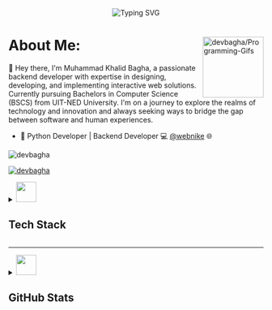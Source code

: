 <div align='center'>
<img  align="center" src="https://readme-typing-svg.demolab.com?font=Fira+Code&size=16&pause=1000&width=420&lines=Python+%7C+AI/ML+%7C+Backend-Developer+%7C" alt="Typing SVG" />
</div><be>
<img align='right' src='https://programming-gifs.cyclic.app' height=120 alt='devbagha/Programming-Gifs'>
  <h1> About Me: </h1>

  👋  Hey there, I'm Muhammad Khalid Bagha, a passionate backend developer with expertise in designing, developing, and implementing interactive web solutions. Currently pursuing Bachelors in Computer Science (BSCS) from UIT-NED University. I'm on a journey to explore the realms of technology and innovation and always seeking ways to bridge the gap between software and human experiences.
- 🐍 Python Developer | Backend Developer 💻  [@webnike](https://webnike.com) 🌐
<p align="left"> <img src="https://komarev.com/ghpvc/?username=devbagha&label=Profile%20views&color=0e75b6&style=flat" alt="devbagha" /> </p>


<p align="left"> <a href="https://github.com/ryo-ma/github-profile-trophy"><img src="https://github-profile-trophy.vercel.app/?username=devbagha" alt="devbagha" /></a> </p>

<details>
  <summary><img src='.github/workflows/cartoon1.gif' height=40/>  <h2>Tech Stack</h2></summary>
  <div align='center'>
    <img src="https://skillicons.dev/icons?i=py,pytorch,tensorflow,docker,githubactions,bash,js,fastapi,django,flask,selenium,php,laravel,html,css,bootstrap,linux,git,postman,mysql,qt,figma" />
  </div>

</details>

---

<details>
  <summary> <img src='.github/workflows/cartoon1.gif' height=40/>  <h2>GitHub Stats</h2></summary>

  |Stats <img src='.github/workflows/cartoon1.gif' height=20/>|Streak <img src='.github/workflows/cartoon1.gif' height=20/>|Languages <img src='.github/workflows/cartoon1.gif' height=20/>
  |---|---|---|
  |[![](http://github-profile-summary-cards.vercel.app/api/cards/stats?username=devbagha&theme=gruvbox)](https://github.com/devbagha/)|[![GitHub Streak](https://streak-stats.demolab.com?user=devbagha&theme=gruvbox&hide_border=true&border_radius=32&date_format=j%20M%5B%20Y%5D&ring=888888)](https://github.com/devbagha/)|[![](http://github-profile-summary-cards.vercel.app/api/cards/repos-per-language?username=devbagha&theme=gruvbox)](https://github.com/devbagha/)|


[![devbagha's github activity graph](https://github-readme-activity-graph.vercel.app/graph?username=devbagha&bg_color=282624&color=d68a1f&line=a8a8a8&point=b05907&area=true&hide_border=true)](https://github.com/devbagha/Programming-Gifs)
<div align='center'>
</details>






 
